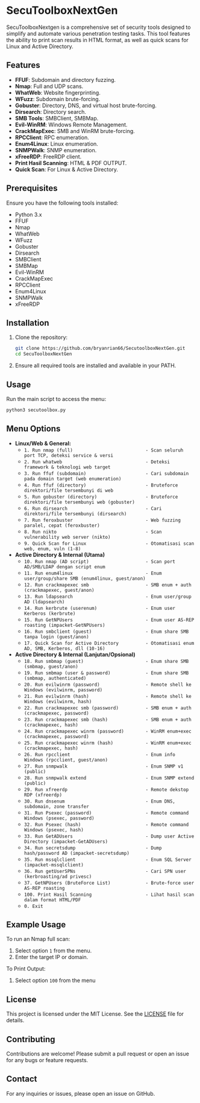 # SecuToolboxNextGen

SecuToolboxNextgen is a comprehensive set of security tools designed to simplify and automate various penetration testing tasks. This tool features the ability to print scan results in HTML format, as well as quick scans for Linux and Active Directory.

## Features

- **FFUF**: Subdomain and directory fuzzing.
- **Nmap**: Full and UDP scans.
- **WhatWeb**: Website fingerprinting.
- **WFuzz**: Subdomain brute-forcing.
- **Gobuster**: Directory, DNS, and virtual host brute-forcing.
- **Dirsearch**: Directory search.
- **SMB Tools**: SMBClient, SMBMap.
- **Evil-WinRM**: Windows Remote Management.
- **CrackMapExec**: SMB and WinRM brute-forcing.
- **RPCClient**: RPC enumeration.
- **Enum4Linux**: Linux enumeration.
- **SNMPWalk**: SNMP enumeration.
- **xFreeRDP**: FreeRDP client.
- **Print Hasil Scanning**: HTML & PDF OUTPUT.
- **Quick Scan**: For Linux & Active Directory.

## Prerequisites

Ensure you have the following tools installed:
- Python 3.x
- FFUF
- Nmap
- WhatWeb
- WFuzz
- Gobuster
- Dirsearch
- SMBClient
- SMBMap
- Evil-WinRM
- CrackMapExec
- RPCClient
- Enum4Linux
- SNMPWalk
- xFreeRDP

## Installation

1. Clone the repository:
   ```bash
   git clone https://github.com/bryanrian66/SecutoolboxNextGen.git
   cd SecuToolboxNextGen

2. Ensure all required tools are installed and available in your PATH.

## Usage

Run the main script to access the menu:
```bash
python3 secutoolbox.py
```

## Menu Options

- **Linux/Web & General:**
  - `1. Run nmap (full)                           - Scan seluruh port TCP, deteksi service & versi`
  - `2. Run whatweb                               - Deteksi framework & teknologi web target`                     
  - `3. Run ffuf (subdomain)                      - Cari subdomain pada domain target (web enumeration)` 
  - `4. Run ffuf (directory)                      - Bruteforce direktori/file tersembunyi di web`
  - `5. Run gobuster (directory)                  - Bruteforce direktori/file tersembunyi web (gobuster)`
  - `6. Run dirsearch                             - Cari direktori/file tersembunyi (dirsearch)`
  - `7. Run feroxbuster                           - Web fuzzing paralel, cepat (feroxbuster)`
  - `8. Run nikto                                 - Scan vulnerability web server (nikto)`
  - `9. Quick Scan for Linux                      - Otomatisasi scan web, enum, vuln (1-8)`
- **Active Directory & Internal (Utama)**
  - `10. Run nmap (AD script)                     - Scan port AD/SMB/LDAP dengan script enum`
  - `11. Run enum4linux                           - Enum user/group/share SMB (enum4linux, guest/anon)`
  - `12. Run crackmapexec smb                     - SMB enum + auth (crackmapexec, guest/anon)`
  - `13. Run ldapsearch                           - Enum user/group AD (ldapsearch)`
  - `14. Run kerbrute (userenum)                  - Enum user Kerberos (kerbrute)`
  - `15. Run GetNPUsers                           - Enum user AS-REP roasting (impacket-GetNPUsers)`
  - `16. Run smbclient (guest)                    - Enum share SMB tanpa login (guest/anon)`
  - `17. Quick Scan for Active Directory          - Otomatisasi enum AD, SMB, Kerberos, dll (10-16)`
- **Active Directory & Internal (Lanjutan/Opsional)**
  - `18. Run smbmap (guest)                       - Enum share SMB (smbmap, guest/anon)`
  - `19. Run smbmap (user & password)             - Enum share SMB (smbmap, authenticated)`            
  - `20. Run evilwinrm (password)                 - Remote shell ke Windows (evilwinrm, password)`                
  - `21. Run evilwinrm (hash)                     - Remote shell ke Windows (evilwinrm, hash)`
  - `22. Run crackmapexec smb (password)          - SMB enum + auth (crackmapexec, password)`
  - `23. Run crackmapexec smb (hash)              - SMB enum + auth (crackmapexec, hash)`
  - `24. Run crackmapexec winrm (password)        - WinRM enum+exec (crackmapexec, password)`
  - `25. Run crackmapexec winrm (hash)            - WinRM enum+exec (crackmapexec, hash)`
  - `26. Run rpcclient                            - Enum info Windows (rpcclient, guest/anon)`
  - `27. Run snmpwalk                             - Enum SNMP v1 (public)`
  - `28. Run snmpwalk extend                      - Enum SNMP extend (public)`
  - `29. Run xfreerdp                             - Remote dekstop RDP (xfreerdp)`
  - `30. Run dnsenum                              - Enum DNS, subdomain, zone transfer`
  - `31. Run Psexec (password)                    - Remote command Windows (psexec, password)`                  
  - `32. Run Psexec (hash)                        - Remote command Windows (psexec, hash)`                        
  - `33. Run GetADUsers                           - Dump user Active Directory (impacket-GetADUsers)`
  - `34. Run secretsdump                          - Dump hash/password AD (impacket-secretsdump)`
  - `35. Run mssqlclient                          - Enum SQL Server (impacket-mssqlclient)`
  - `36. Run getUserSPNs                          - Cari SPN user (kerbroasting/ad privesc)`
  - `37. GetNPUsers (BruteForce List)             - Brute-force user AS-REP roasting`
  - `100. Print Hasil Scanning                    - Lihat hasil scan dalam format HTML/PDF`
  - `0. Exit`

## Example Usage

To run an Nmap full scan:
1. Select option `1` from the menu.
2. Enter the target IP or domain.

To Print Output:
1. Select option `100` from the menu
   
## License

This project is licensed under the MIT License. See the [LICENSE](LICENSE) file for details.

## Contributing

Contributions are welcome! Please submit a pull request or open an issue for any bugs or feature requests.

## Contact

For any inquiries or issues, please open an issue on GitHub.
